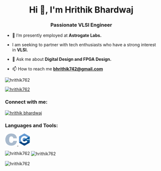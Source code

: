 <h1 align="center">Hi 👋, I'm Hrithik Bhardwaj</h1>
<h3 align="center">Passionate VLSI Engineer</h3>

- 🔭 I’m presently employed at **Astrogate Labs.**

- I am seeking to partner with tech enthusiasts who have a strong interest in **VLSI.**

- 💬 Ask me about **Digital Design and FPGA Design.**

- 📫 How to reach me **bhrithik742@gmail.com**
<p align="left"> <img src="https://komarev.com/ghpvc/?username=hrithik762&label=Profile%20views&color=0e75b6&style=flat" alt="hrithik762" /> </p>

<p align="left"> <a href="https://github.com/ryo-ma/github-profile-trophy"><img src="https://github-profile-trophy.vercel.app/?username=hrithik762" alt="hrithik762" /></a> </p>

<h3 align="left">Connect with me:</h3>
<p align="left">
<a href="https://linkedin.com/in/hrithik bhardwaj" target="blank"><img align="center" src="https://raw.githubusercontent.com/rahuldkjain/github-profile-readme-generator/master/src/images/icons/Social/linked-in-alt.svg" alt="hrithik bhardwaj" height="30" width="40" /></a>
</p>

<h3 align="left">Languages and Tools:</h3>
<p align="left"> <a href="https://www.cprogramming.com/" target="_blank" rel="noreferrer"> <img src="https://raw.githubusercontent.com/devicons/devicon/master/icons/c/c-original.svg" alt="c" width="40" height="40"/> </a> <a href="https://www.w3schools.com/cpp/" target="_blank" rel="noreferrer"> <img src="https://raw.githubusercontent.com/devicons/devicon/master/icons/cplusplus/cplusplus-original.svg" alt="cplusplus" width="40" height="40"/> </a> </p>

<p><img align="left" src="https://github-readme-stats.vercel.app/api/top-langs?username=hrithik762&show_icons=true&locale=en&layout=compact" alt="hrithik762" /></p>

<p>&nbsp;<img align="center" src="https://github-readme-stats.vercel.app/api?username=hrithik762&show_icons=true&locale=en" alt="hrithik762" /></p>

<p><img align="center" src="https://github-readme-streak-stats.herokuapp.com/?user=hrithik762&" alt="hrithik762" /></p>
